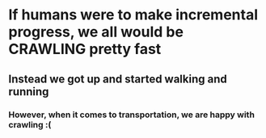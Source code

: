 # If humans were to make incremental progress, we all would be CRAWLING pretty fast
## Instead we got up and started walking and running

### However, when it comes to transportation, we are happy with crawling :(
